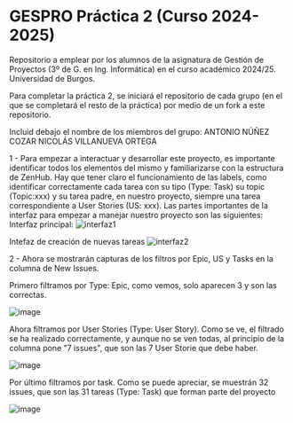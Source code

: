 # GESPRO Práctica 2 (Curso 2024-2025)
Repositorio a emplear por los alumnos de la asignatura de Gestión de Proyectos (3º de G. en Ing. Informática) en el curso académico 2024/25. Universidad de Burgos.

Para completar la práctica 2, se iniciará el repositorio de cada grupo (en el que se completará el resto de la práctica) por medio de un fork a este repositorio.

Incluid debajo el nombre de los miembros del grupo:
  ANTONIO NÚÑEZ COZAR
  NICOLÁS VILLANUEVA ORTEGA

1 - Para empezar a interactuar y desarrollar este proyecto, es importante identificar todos los elementos del mismo y familiarizarse con la estructura de ZenHub. Hay que tener claro el funcionamiento de las labels, como identificar correctamente cada tarea con su tipo (Type: Task) su topic (Topic:xxx) y su tarea padre, en nuestro proyecto, siempre una tarea correspondiente a User Stories (US: xxx).
Las partes importantes de la interfaz para empezar a manejar nuestro proyecto son las siguientes:
Interfaz principal:
![interfaz1](https://github.com/user-attachments/assets/23fbe5e0-d83d-4afc-833f-dba7b45fd4f9)

Intefaz de creación de nuevas tareas
![interfaz2](https://github.com/user-attachments/assets/0a945611-fafa-4f99-ae30-2c2ea50841c8)

2 - Ahora se mostrarán capturas de los filtros por Epic, US y Tasks en la columna de New Issues.

Primero filtramos por Type: Epic, como vemos, solo aparecen 3 y son las correctas.

![image](https://github.com/user-attachments/assets/a89d3512-94c9-464d-a7bb-3240ee842a83)

Ahora filtramos por User Stories (Type: User Story). Como se ve, el filtrado se ha realizado correctamente, y aunque no se ven todas, al principio de la columna pone "7 issues", que son las 7 User Storie que debe haber.

![image](https://github.com/user-attachments/assets/ab50ff0b-e284-4398-95a4-2f31024f20c9)

Por último filtramos por task. Como se puede apreciar, se muestrán 32 issues, que son las 31 tareas (Type: Task) que forman parte del proyecto

![image](https://github.com/user-attachments/assets/ec91bf2d-5fcb-4d53-a15f-f72ce8167368)







